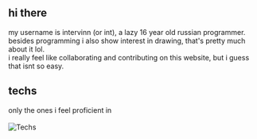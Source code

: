 ## hi there
my username is intervinn (or int), a lazy 16 year old russian programmer. <br/>
besides programming i also show interest in drawing, that's pretty much about it lol. <br/>
i really feel like collaborating and contributing on this website, but i guess that isnt so easy.

## techs
only the ones i feel proficient in <br/><br/>
![Techs](https://skillicons.dev/icons?i=js,ts,tailwind,nextjs,supabase,vscode,arch,go,mongodb,postgres&perline=10)

